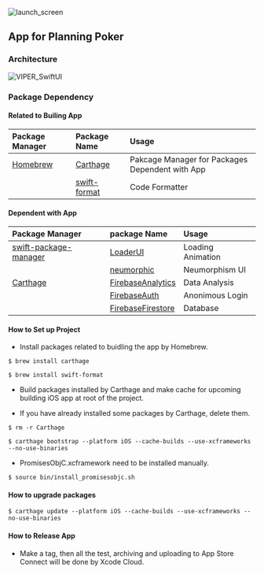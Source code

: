 ![launch_screen](https://user-images.githubusercontent.com/71208265/207891766-de36b235-937b-404b-8ef8-7f793f3f37e7.png)

## App for Planning Poker

### Architecture

![VIPER_SwiftUI](https://user-images.githubusercontent.com/71208265/222874483-777408a0-1b17-4ffb-80ba-ee4a8b6625c5.png)

### Package Dependency

#### Related to Builing App

| Package Manager             | Package Name                                          | Usage                                           |
| :-------------------------- | :---------------------------------------------------- | :---------------------------------------------- |
| [Homebrew](https://brew.sh) | [Carthage](https://github.com/Carthage/Carthage)      | Pakcage Manager for Packages Dependent with App |
|                             | [swift-format](https://github.com/apple/swift-format) | Code Formatter                                  |

#### Dependent with App

| Package Manager                                                         | package Name                                                      | Usage             |
| :---------------------------------------------------------------------- | :---------------------------------------------------------------- | :---------------- |
| [swift-package-manager](https://github.com/apple/swift-package-manager) | [LoaderUI](https://github.com/ninjaprox/LoaderUI)                 | Loading Animation |
|                                                                         | [neumorphic](https://github.com/costachung/neumorphic)            | Neumorphism UI    |
| [Carthage](https://github.com/Carthage/Carthage)                        | [FirebaseAnalytics](https://github.com/firebase/firebase-ios-sdk) | Data Analysis     |
|                                                                         | [FirebaseAuth](https://github.com/firebase/firebase-ios-sdk)      | Anonimous Login   |
|                                                                         | [FirebaseFirestore](https://github.com/firebase/firebase-ios-sdk) | Database          |

#### How to Set up Project

- Install packages related to buidling the app by Homebrew.

```
$ brew install carthage
```

```
$ brew install swift-format
```

- Build packages installed by Carthage and make cache for upcoming building iOS app at root of the project.

- If you have already installed some packages by Carthage, delete them.

```
$ rm -r Carthage
```

```
$ carthage bootstrap --platform iOS --cache-builds --use-xcframeworks --no-use-binaries
```

- PromisesObjC.xcframework need to be installed manually.

```
$ source bin/install_promisesobjc.sh
```

#### How to upgrade packages

```
$ carthage update --platform iOS --cache-builds --use-xcframeworks --no-use-binaries
```

#### How to Release App

- Make a tag, then all the test, archiving and uploading to App Store Connect will be done by Xcode Cloud.
